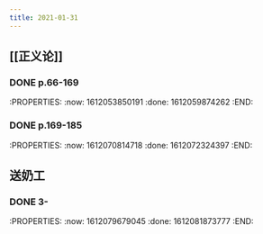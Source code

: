 ```yaml
---
title: 2021-01-31
---
```


## [[正义论]]
### DONE p.66-169
:PROPERTIES:
:now: 1612053850191
:done: 1612059874262
:END:
### DONE p.169-185
:PROPERTIES:
:now: 1612070814718
:done: 1612072324397
:END:
## 送奶工
### DONE  3-
:PROPERTIES:
:now: 1612079679045
:done: 1612081873777
:END:
###
